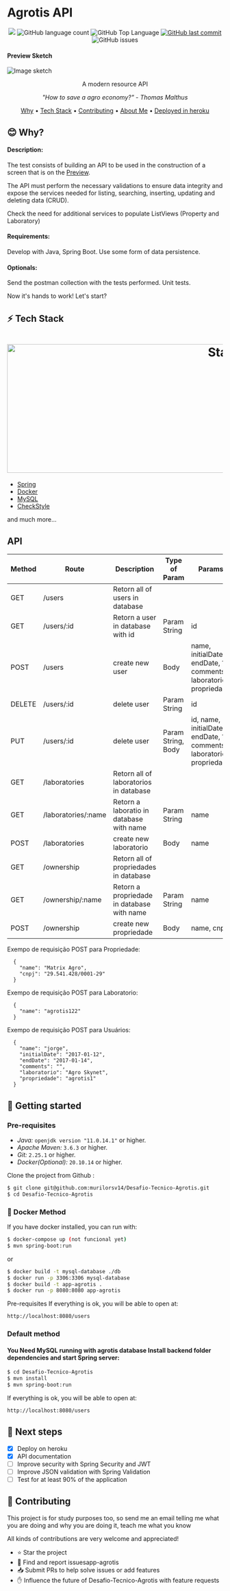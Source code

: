 # Agrotis API

<p align="center">
  <a href="https://codeclimate.com/github/murilorsv14/Desafio-Tecnico-Agrotis/maintainability"><img src="https://api.codeclimate.com/v1/badges/d1cb27ba7514651179e9/maintainability" /></a>
  <img alt="GitHub language count" src="https://img.shields.io/github/languages/count/murilorsv14/Desafio-Tecnico-Agrotis?color=6E40C9">
  <img alt="GitHub Top Language" src="https://img.shields.io/github/languages/top/murilorsv14/Desafio-Tecnico-Agrotis?color=6E40C9">
  <a href="https://github.com/murilorsv14/Delivery-App/commits/main">
    <img alt="GitHub last commit" src="https://img.shields.io/github/last-commit/murilorsv14/Desafio-Tecnico-Agrotis?color=6E40C9">
  </a>
  <img alt="GitHub issues" src="https://img.shields.io/github/issues/murilorsv14/Desafio-Tecnico-Agrotis">
</p>

#### Preview Sketch
<img src="https://github.com/murilorsv14/Desafio-Tecnico-Agrotis/blob/main/print.png?raw=true" width="auto" title="Image sketch">

<p align="center">A modern resource API</p>

<p align="center"><i> "How to save a agro economy?" - Thomas Malthus </i> </p>

<p align="center">
  <a href="#-why">Why</a> •
  <a href="#-tech-stack">Tech Stack</a> •
  <a href="#-contributing">Contributing</a> •
  <a href="https://github.com/murilorsv14">About Me</a> •
  <a href="https://agrotis-api-2765.herokuapp.com/">Deployed in heroku</a>
</p>

## 😊 **Why?**

<h4>Description:</h4>
<p>
The test consists of building an API to be used in the construction of a screen that is on the <a href="#-Preview Sketch">Preview</a>.

The API must perform the necessary validations to ensure data integrity and
expose the services needed for listing, searching, inserting, updating and deleting
data (CRUD).

Check the need for additional services to populate ListViews (Property and Laboratory)
</p>
<h4>Requirements:</h4>
<p>
Develop with Java, Spring Boot.
Use some form of data persistence.
</p>

<h4>Optionals:</h4>
<p>
Send the postman collection with the tests performed.
Unit tests.
</p>

Now it's hands to work! Let's start?

## ⚡ **Tech Stack**

<h1 align="center">
  <img src="https://miro.medium.com/max/1185/1*gbOHRlqC7Nha-omsHMIBRw.png" alt="Stack" height="300" width="1000">
  <br>
</h1>

- [Spring](https://spring.io/)
- [Docker](https://www.docker.com/)
- [MySQL](https://www.mysql.com/)
- [CheckStyle](https://checkstyle.sourceforge.io/)

and much more...

## API

| Method | Route | Description | Type of Param | Params |
|-------| ------ | ---- | ------ | ---- | 
|GET| /users       |  Retorn all of users in database    |  |  |
|GET| /users/:id       |  Retorn a user in database with id  |   Param String   |  id  |
|POST| /users       |   create new user   |   Body    |   name, initialDate, endDate, ?comments, laboratorio, propriedade   |
|DELETE| /users/:id       |   delete user   |   Param String   |   id   |
|PUT| /users/:id       |   delete user   |   Param String, Body   |   id, name, initialDate, endDate, ?comments, laboratorio, propriedade   |
|GET| /laboratories       |  Retorn all of laboratorios in database    |  |  |
|GET| /laboratories/:name       |  Retorn a laboratio in database with name    |   Param String   |  name  |
|POST| /laboratories       |   create new laboratorio   |   Body    |  name   |
|GET| /ownership       |  Retorn all of propriedades in database    |  |  |
|GET| /ownership/:name       |  Retorn a propriedade in database with name    |   Param String   |  name  |
|POST| /ownership       |   create new propriedade   |   Body    |  name, cnpj   |

Exempo de requisição POST para Propriedade: 
```
  {
    "name": "Matrix Agro",
    "cnpj": "29.541.428/0001-29"
  }
```

Exempo de requisição POST para Laboratorio: 
```
  {
    "name": "agrotis122"
  }
```

Exempo de requisição POST para Usuários:
```
  {
    "name": "jorge",
    "initialDate": "2017-01-12",
    "endDate": "2017-01-14",
    "comments": "",
    "laboratorio": "Agro Skynet",
    "propriedade": "agrotis1"
  }
```

## 🏃 Getting started

### Pre-requisites

- _Java:_ `openjdk version "11.0.14.1"` or higher.
- _Apache Maven:_ `3.6.3` or higher.
- _Git:_ `2.25.1` or higher.
- _Docker(Optional):_ `20.10.14` or higher.

Clone the project from Github :

```sh
$ git clone git@github.com:murilorsv14/Desafio-Tecnico-Agrotis.git
$ cd Desafio-Tecnico-Agrotis
```

### 🐳 Docker Method

If you have docker installed, you can run with:

```sh 
$ docker-compose up (not funcional yet)
$ mvn spring-boot:run
```

or

```sh 
$ docker build -t mysql-database ./db
$ docker run -p 3306:3306 mysql-database
$ docker build -t app-agrotis .
$ docker run -p 8080:8080 app-agrotis
```

Pre-requisites
If everything is ok, you will be able to open at:

```bash
http://localhost:8080/users
```

### Default method

#### You Need MySQL running with agrotis database Install backend folder dependencies and start Spring server:

```sh
$ cd Desafio-Tecnico-Agrotis
$ mvn install
$ mvn spring-boot:run
```

If everything is ok, you will be able to open at:

```bash
http://localhost:8080/users
```

## 👣 Next steps

- [X] Deploy on heroku
- [X] API documentation
- [ ] Improve security with Spring Security and JWT
- [ ] Improve JSON validation with Spring Validation
- [ ] Test for at least 90% of the application

## 🤝 **Contributing**

This project is for study purposes too, so send me an email telling me what you are doing and why you are doing it, teach me what you know

All kinds of contributions are very welcome and appreciated!

- ⭐️ Star the project
- 🐛 Find and report issuesapp-agrotis
- 📥 Submit PRs to help solve issues or add features
- ✋ Influence the future of Desafio-Tecnico-Agrotis with feature requests

<!-- To learn how to contribute, read the [Contributing Guide](/CONTRIBUTING.md) before making the pull request. -->

<!-- To learn a little more about the implemented architecture, read the [Architecture Design](/ARCHITECTURE.md). -->
